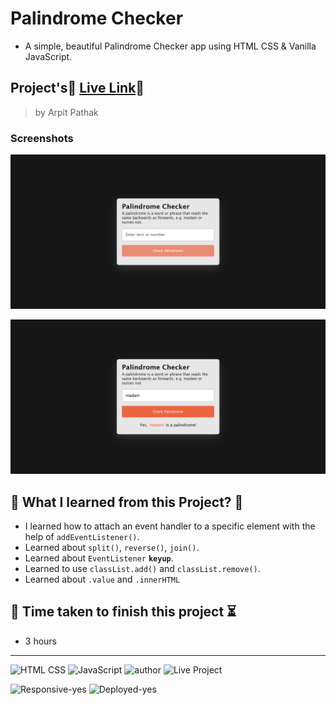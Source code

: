 # Palindrome Checker

- A simple, beautiful Palindrome Checker app using HTML CSS & Vanilla JavaScript.

## Project's🚀 [Live Link](https://palindrome-arpit-js1.netlify.app/)🔗

> by Arpit Pathak

### Screenshots

![project screenshot](./screenshots/Palindrome%20Checker%20%40arpit-pathak%20-%201.png)

![project screenshot](./screenshots/Palindrome%20Checker%20%40arpit-pathak%20-%202.png)

## 📌 What I learned from this Project? 📝

- I learned how to attach an event handler to a specific element with the help of `addEventListener()`.
- Learned about `split()`, `reverse()`, `join()`.
- Learned about `EventListener` **`keyup`**.
- Learned to use `classList.add()` and `classList.remove()`.
- Learned about `.value` and `.innerHTML`

## 📌 Time taken to finish this project ⏳

- 3 hours

---

![HTML CSS](https://img.shields.io/badge/HTML-CSS-orange)
![JavaScript](https://img.shields.io/badge/JavaScript-yellow)
![author](https://img.shields.io/badge/Author-Arpit--Pathak-blue)
![Live Project](https://img.shields.io/badge/Live--Project-19-green)

![Responsive-yes](https://img.shields.io/badge/Responsive-yes-ecff19)
![Deployed-yes](https://img.shields.io/badge/Deployed-yes-38B2AC)
